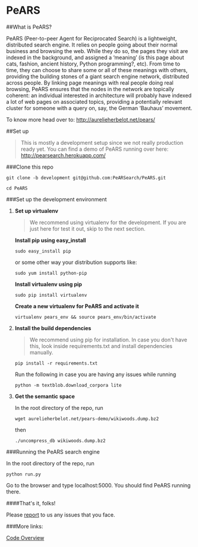 # PeARS

##What is PeARS?


PeARS (Peer-to-peer Agent for Reciprocated Search) is a lightweight, distributed search engine. It relies on people going about their normal business and browsing the web. While they do so, the pages they visit are indexed in the background, and assigned a ‘meaning’ (is this page about cats, fashion, ancient history, Python programming?, etc). From time to time, they can choose to share some or all of these meanings with others, providing the building stones of a giant search engine network, distributed across people. By linking page meanings with real people doing real browsing, PeARS ensures that the nodes in the network are topically coherent: an individual interested in architecture will probably have indexed a lot of web pages on associated topics, providing a potentially relevant cluster for someone with a query on, say, the German ‘Bauhaus’ movement.


To know more head over to: <a href="http://aurelieherbelot.net/pears/">http://aurelieherbelot.net/pears/</a>

##Set up
>This is mostly a development setup since we not really production ready yet. You can find a demo of PeARS running over here: http://pearsearch.herokuapp.com/

###Clone this repo

`git clone -b development git@github.com:PeARSearch/PeARS.git`

`cd PeARS`


###Set up the development environment

1. <b>Set up virtualenv</b>
    >We recommend using virtualenv for the development. If you are just here for test it out, skip to the next section.

    **Install pip using easy_install**

    `sudo easy_install pip`

    or some other way your distribution supports like:

    `sudo yum install python-pip`


    **Install virtualenv using pip**


    `sudo pip install virtualenv`


    **Create a new virtualenv for PeARS and activate it**


    `virtualenv pears_env && source pears_env/bin/activate`


2. <b>Install the build dependencies</b>

    >We recommend using pip for installation. In case you don't have this, look inside requirements.txt and install dependencies manually.

    `pip install -r requirements.txt`

    Run the following in case you are having any issues while running

    `python -m textblob.download_corpora lite`

3. <b>Get the semantic space</b>

   In the root directory of the repo, run

   `wget aurelieherbelot.net/pears-demo/wikiwoods.dump.bz2`

   then

   `./uncompress_db wikiwoods.dump.bz2`


###Running the PeARS search engine


In the root directory of the repo, run

`python run.py`

Go to the browser and type localhost:5000. You should find PeARS running there.




####That's it, folks!

Please [report](https://github.com/PeARSearch/PeARS/issues) to us any issues that you face.


###More links:

[Code Overview](https://github.com/PeARSearch/PeARS/wiki/Code-overview)
